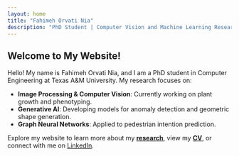 ```yaml
---
layout: home
title: "Fahimeh Orvati Nia"
description: "PhD Student | Computer Vision and Machine Learning Researcher"
---
```


## Welcome to My Website!


Hello! My name is Fahimeh Orvati Nia, and I am a PhD student in Computer Engineering at Texas A&M University. My research focuses on:
- **Image Processing & Computer Vision**: Currently working on plant growth and phenotyping.
- **Generative AI**: Developing models for anomaly detection and geometric shape generation.
- **Graph Neural Networks**: Applied to pedestrian intention prediction.

Explore my website to learn more about my **[research](https://fahimehorvatinia.github.io/research/)**, view my **[CV](https://fahimehorvatinia.github.io/cv/)**, or connect with me on [LinkedIn](https://linkedin.com/in/fahimehorvatinia).
